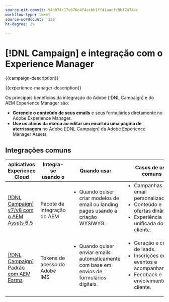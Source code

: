 ```yaml
---
source-git-commit: 94b074c17e976e4f4acbb1ff41aacfc9bf74744c
workflow-type: tm+mt
source-wordcount: '126'
ht-degree: 2%

---
```



# [!DNL Campaign] e integração com o Experience Manager

{{campaign-description}}

{{experience-manager-description}}

Os principais benefícios da integração do Adobe [!DNL Campaign] e do AEM Experience Manager são:

+ **Gerencie o conteúdo de seus emails** e seus formulários diretamente no Adobe Experience Manager.
+ **Use os ativos da marca ao editar um email ou uma página de aterrissagem** no Adobe [!DNL Campaign] da Adobe Experience Manager Assets.

## Integrações comuns

<table>
    <thead>
        <tr>
            <th>aplicativos Experience Cloud</th>
            <th>Integra-se usando o</th>
            <th>Quando usar</th>
            <th>Casos de uso comuns</th>
        </tr>
    </thead>
    <tbody>
        <tr>
            <td><a href="../../integrations/tutorials/campaign-aem/campaign-v8-with-experience-manager.md" target="_blank" rel="noreferrer">[!DNL Campaign] v7/v8 com o AEM Assets 6.5</a></td>
            <td>Pacote de integração do AEM</td>
            <td>
                <ul style="margin-top: 0;">
                    <li>Quando quiser criar modelos de email ou landing pages usando a criação WYSIWYG.</li>
                </ul>
            </td>
            <td>
              <ul style="margin-top: 0;">
                <li>Campanhas de email personalizadas.</li>
                <li>Conteúdo e ofertas dinâmicos.</li>
                <li>Experiência unificada do cliente.</li>
              </ul>
            </td>
        </tr>      
        <tr>
            <td><a href="https://experienceleague.adobe.com/docs/experience-manager-learn/forms/aem-forms-with-adobe-campaign/aem-forms-with-campaign-standard-getting-started-tutorial.html?lang=pt-BR" target="_blank" rel="noreferrer">[!DNL Campaign] Padrão com AEM Forms</a></td>
            <td>Tokens de acesso do Adobe IMS</td>
            <td>
                <ul style="margin-top: 0;">
                    <li>Quando quiser enviar emails automaticamente com base em envios de formulários digitais.</li>
                </ul>
            </td>
            <td>
              <ul style="margin-top: 0;">
                <li>Geração e criação de leads.</li>
                <li>Inscrições em eventos e acompanhamento.</li>
                <li>Feedback e envolvimento do cliente.</li>
              </ul>
            </td>
        </tr>              
    </tbody>          
</table>
